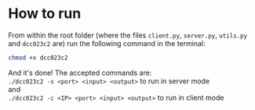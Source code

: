 # How to run

From within the root folder (where the files `client.py`, `server.py`, `utils.py` and `dcc023c2` are) run the following command in the terminal:

```zsh
chmod +x dcc023c2
```

And it's done! The accepted commands are:  
`./dcc023c2 -s <port> <input> <output>` to run in server mode  
and  
`./dcc023c2 -c <IP> <port> <input> <output>` to run in client mode  

